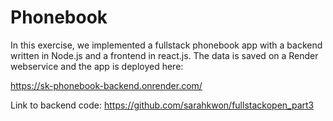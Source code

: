 # Phonebook

In this exercise, we implemented a fullstack phonebook app with a backend written in Node.js and a frontend in react.js. The data is saved on a Render webservice and the app is deployed here: 

https://sk-phonebook-backend.onrender.com/

Link to backend code: https://github.com/sarahkwon/fullstackopen_part3

